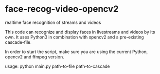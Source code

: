 # face-recog-video-opencv2
realtime face recognition of streams and videos

This code can recognize and display faces in livestreams and videos by its own.
It uses Python3 in combination with opencv2 and a pre-existing cascade-file.

In order to start the script, make sure you are using the current Python, opencv2 and ffmpeg version.

usage: python main.py path-to-file path-to-cascade
